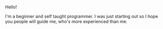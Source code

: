 Hello! 

I'm a beginner and self taught programmer. I was just starting out so I hope you people will guide me, who's more experienced than me.
